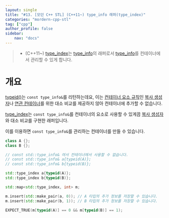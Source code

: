 ```yaml
---
layout: single
title: "#13. [모던 C++ STL] (C++11~) type_info 래퍼(type_index)"
categories: "mordern-cpp-stl"
tag: ["cpp"]
author_profile: false
sidebar: 
    nav: "docs"
---
```


> * (C++11~) [type_index](https://tango1202.github.io/mordern-cpp-stl/mordern-cpp-stl-type_index/)는 [type_info](https://tango1202.github.io/classic-cpp-guide/classic-cpp-guide-operators/#typeid-%EC%97%B0%EC%82%B0%EC%9E%90)의 래퍼로서 [type_info](https://tango1202.github.io/classic-cpp-guide/classic-cpp-guide-operators/#typeid-%EC%97%B0%EC%82%B0%EC%9E%90)를 컨테이너에서 관리할 수 있게 합니다.

# 개요

[typeid()](https://tango1202.github.io/classic-cpp-guide/classic-cpp-guide-operators/#typeid-%EC%97%B0%EC%82%B0%EC%9E%90)는 `const type_info&`를 리턴하는데요, 이는 [컨테이너 요소 규칙](https://tango1202.github.io/classic-cpp-stl/classic-cpp-stl-container/#%EC%BB%A8%ED%85%8C%EC%9D%B4%EB%84%88-%EC%9A%94%EC%86%8C-%EA%B7%9C%EC%B9%99)인 [복사 생성자](https://tango1202.github.io/classic-cpp-oop/classic-cpp-oop-constructors/#%EB%B3%B5%EC%82%AC-%EC%83%9D%EC%84%B1%EC%9E%90)나 [연관 컨테이너](https://tango1202.github.io/classic-cpp-stl/classic-cpp-stl-container/#%EC%97%B0%EA%B4%80-%EC%BB%A8%ED%85%8C%EC%9D%B4%EB%84%88)를 위한 대소 비교를 제공하지 않아 컨테이너에 추가할 수 없습니다.

[type_index](https://tango1202.github.io/mordern-cpp-stl/mordern-cpp-stl-type_index/)는 `const type_info&`를 컨테이너의 요소로 사용할 수 있게끔 [복사 생성자](https://tango1202.github.io/classic-cpp-oop/classic-cpp-oop-constructors/#%EB%B3%B5%EC%82%AC-%EC%83%9D%EC%84%B1%EC%9E%90)와 대소 비교를 구현한 래퍼입니다. 

이를 이용하면 `const type_info&`를 관리하는 컨테이너를 만들 수 있습니다. 

```cpp
class A {};
class B {};

// const std::type_info& 여서 컨테이너에서 사용할 수 없습니다.
// const std::type_info& a{typeid(A)};
// const std::type_info& b{typeid(B)};

std::type_index a{typeid(A)};
std::type_index b{typeid(B)};

std::map<std::type_index, int> m;

m.insert(std::make_pair(a, 0)); // A 타입의 추가 정보를 저장할 수 있습니다.
m.insert(std::make_pair(b, 1)); // B 타입의 추가 정보를 저장할 수 있습니다.

EXPECT_TRUE(m[typeid(A)] == 0 && m[typeid(B)] == 1);
```